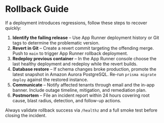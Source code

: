 # Rollback Guide

If a deployment introduces regressions, follow these steps to recover quickly:

1. **Identify the failing release** – Use App Runner deployment history or Git tags to determine the problematic version.
2. **Revert in Git** – Create a revert commit targeting the offending merge. Push to `main` to trigger App Runner rollback deployment.
3. **Redeploy previous container** – In the App Runner console choose the last healthy deployment and redeploy while the revert builds.
4. **Database restore** – If schema changes broke production, promote the latest snapshot in Amazon Aurora PostgreSQL. Re-run `prisma migrate deploy` against the restored instance.
5. **Communicate** – Notify affected tenants through email and the in-app banner. Include outage timeline, mitigation, and remediation plan.
6. **Postmortem** – File an incident report within 24 hours covering root cause, blast radius, detection, and follow-up actions.

Always validate rollback success via `/healthz` and a full smoke test before closing the incident.
